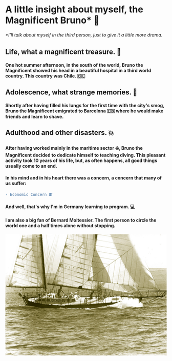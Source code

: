 
# A little insight about myself, the Magnificent Bruno* 🐧

###### *I'll talk about myself in the third person, just to give it a little more drama.

## Life, what a magnificent treasure. 👶

#### One hot summer afternoon, in the south of the world, Bruno the Magnificent showed his head in a beautiful hospital in a third world country. This country was Chile. 🇨🇱

## Adolescence, what strange memories. 🚀

#### Shortly after having filled his lungs for the first time with the city's smog, Bruno the Magnificent emigrated to Barcelona 🇪🇸 where he would make friends and learn to shave.

## Adulthood and other disasters. 💥

#### After having worked mainly in the maritime sector ⛵, Bruno the Magnificent decided to dedicate himself to teaching diving. This pleasant activity took 10 years of his life, but, as often happens, all good things usually come to an end.

#### In his mind and in his heart there was a concern, a concern that many of us suffer: 

```diff
- Economic Concern 💲❗
```


#### And well, that's why I'm in Germany learning to program. 💻

#### I am also a big fan of Bernard Moitessier. The first person to circle the world one and a half times alone without stopping.

![Alt text](joshua.jpg)



